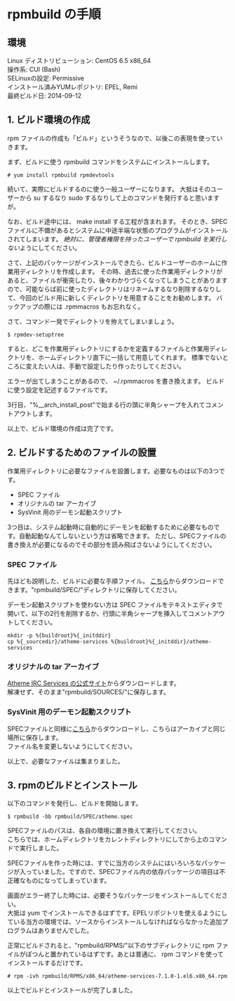 # rpmbuild の手順

## 環境

Linux ディストリビューション:	CentOS 6.5 x86_64  
操作系:				CUI (Bash)  
SELinuxの設定:			Permissive  
インストール済みYUMレポジトリ:	EPEL, Remi  
最終ビルド日:			2014-09-12  


## 1\. ビルド環境の作成

rpm ファイルの作成も「ビルド」というそうなので、以後この表現を使っていきます。

まず、ビルドに使う rpmbuild コマンドをシステムにインストールします。

```
# yum install rpmbuild rpmdevtools
```

続いて、実際にビルドするのに使う一般ユーザーになります。
大抵はそのユーザーから su するなり sudo するなりして上のコマンドを発行すると思いますが。

なお、ビルド途中には、 make install する工程が含まれます。
そのとき、SPECファイルに不備があるとシステムに中途半端な状態のプログラムがインストールされてしまいます。
*絶対に、管理者権限を持ったユーザーで rpmbuild を実行しない*ようにしてください。

さて、上記のパッケージがインストールできたら、ビルドユーザーのホームに作業用ディレクトリを作成します。
その時、過去に使った作業用ディレクトリがあると、ファイルが衝突したり、後々わかりづらくなってしまうことがありますので、可能ならば前に使ったディレクトリはリネームするなり削除するなりして、今回のビルド用に新しくディレクトリを用意することをお勧めします。
バックアップの際には .rpmmacros もお忘れなく。

さて、コマンド一発でディレクトリを拵えてしまいましょう。

```
$ rpmdev-setuptree
```

すると、どこを作業用ディレクトリにするかを定義するファイルと作業用ディレクトリを、ホームディレクトリ直下に一括して用意してくれます。
標準でないところに変えたい人は、手動で設定したり作ったりしてください。

エラーが出てしまうことがあるので、 ~/.rpmmacros を書き換えます。
ビルドに使う設定を記述するファイルです。

3行目、"%__arch_install_post"で始まる行の頭に半角シャープを入れてコメントアウトします。

以上で、ビルド環境の作成は完了です。


## 2\. ビルドするためのファイルの設置

作業用ディレクトリに必要なファイルを設置します。必要なものは以下の3つです。

* SPEC ファイル
* オリジナルの tar アーカイブ
* SysVinit 用のデーモン起動スクリプト

3つ目は、システム起動時に自動的にデーモンを起動するために必要なものです。自動起動なんてしないという方は省略できます。
ただし、SPECファイルの書き換えが必要になるのでその部分を読み飛ばさないようにしてください。

### SPEC ファイル

先ほども説明した、ビルドに必要な手順ファイル。
[こちら](https://raw.githubusercontent.com/koi-chan/atheme-services-config-ja/master/rpmbuild/atheme.spec)からダウンロードできます。"rpmbuild/SPEC/"ディレクトリに保存してください。

デーモン起動スクリプトを使わない方は SPEC ファイルをテキストエディタで開いて、以下の2行を削除するか、行頭に半角シャープを挿入してコメントアウトしてください。

```
mkdir -p %{buildroot}%{_initddir}
cp %{_sourcedir}/atheme-services %{buildroot}%{_initddir}/atheme-services
```


### オリジナルの tar アーカイブ

[Atheme IRC Services の公式サイト](http://atheme.net/atheme.html)からダウンロードします。  
解凍せず、そのまま"rpmbuild/SOURCES/"に保存します。


### SysVinit 用のデーモン起動スクリプト

SPECファイルと同様に[こちら](https://raw.githubusercontent.com/koi-chan/atheme-services-config-ja/master/rpmbuild/atheme-services)からダウンロードし、こちらはアーカイブと同じ場所に保存します。  
ファイル名を変更しないようにしてください。

以上で、必要なファイルは集まりました。


## 3\. rpmのビルドとインストール

以下のコマンドを発行し、ビルドを開始します。

```
$ rpmbuild -bb rpmbuild/SPEC/atheme.spec
```

SPECファイルのパスは、各自の環境に置き換えて実行してください。  
こちらでは、ホームディレクトリをカレントディレクトリにしてから上のコマンドで実行しました。

SPECファイルを作った時には、すでに当方のシステムにはいろいろなパッケージが入っていました。ですので、SPECファイル内の依存パッケージの項目は不正確なものになってしまっています。

画面がエラー終了した時には、必要そうなパッケージをインストールしてください。  
大抵は yum でインストールできるはずです。EPELリポジトリを使えるようにしている当方の環境では、ソースからインストールしなければならなかった追加プログラムはありませんでした。

正常にビルドされると、"rpmbuild/RPMS/"以下のサブディレクトリに rpm ファイルがぽつんと置かれているはずです。あとは普通に、 rpm コマンドを使ってインストールするだけです。

```
# rpm -ivh rpmbuild/RPMS/x86_64/atheme-services-7.1.0-1.el6.x86_64.rpm
```


以上でビルドとインストールが完了しました。
